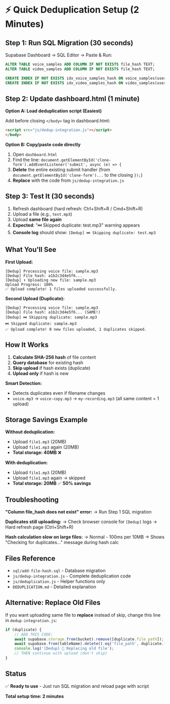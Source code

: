 # ⚡ Quick Deduplication Setup (2 Minutes)

## Step 1: Run SQL Migration (30 seconds)

Supabase Dashboard → SQL Editor → Paste & Run:

```sql
ALTER TABLE voice_samples ADD COLUMN IF NOT EXISTS file_hash TEXT;
ALTER TABLE video_samples ADD COLUMN IF NOT EXISTS file_hash TEXT;

CREATE INDEX IF NOT EXISTS idx_voice_samples_hash ON voice_samples(user_id, file_hash);
CREATE INDEX IF NOT EXISTS idx_video_samples_hash ON video_samples(user_id, file_hash);
```

## Step 2: Update dashboard.html (1 minute)

**Option A: Load deduplication script (Easiest)**

Add before closing `</body>` tag in dashboard.html:

```html
<script src="js/dedup-integration.js"></script>
</body>
```

**Option B: Copy/paste code directly**

1. Open `dashboard.html`
2. Find the line: `document.getElementById('clone-form').addEventListener('submit', async (e) => {`
3. **Delete** the entire existing submit handler (from `document.getElementById('clone-form')...` to the closing `});`)
4. **Replace** with the code from `js/dedup-integration.js`

## Step 3: Test It (30 seconds)

1. Refresh dashboard (hard refresh: Ctrl+Shift+R / Cmd+Shift+R)
2. Upload a file (e.g., `test.mp3`)
3. Upload **same file again**
4. **Expected**: "⏭️ Skipped duplicate: test.mp3" warning appears
5. **Console log** should show: `[Dedup] ⏭️ Skipping duplicate: test.mp3`

## What You'll See

**First Upload:**
```
[Dedup] Processing voice file: sample.mp3
[Dedup] File hash: a1b2c3d4e5f6...
[Dedup] ⬆️ Uploading new file: sample.mp3
Upload Progress: 100%
✅ Upload complete! 1 files uploaded successfully.
```

**Second Upload (Duplicate):**
```
[Dedup] Processing voice file: sample.mp3
[Dedup] File hash: a1b2c3d4e5f6... (SAME!)
[Dedup] ⏭️ Skipping duplicate: sample.mp3
⏭️ Skipped duplicate: sample.mp3
✅ Upload complete! 0 new files uploaded, 1 duplicates skipped.
```

## How It Works

1. **Calculate SHA-256 hash** of file content
2. **Query database** for existing hash
3. **Skip upload** if hash exists (duplicate)
4. **Upload only** if hash is new

**Smart Detection:**
- Detects duplicates even if filename changes
- `voice.mp3` → `voice-copy.mp3` → `my-recording.mp3` (all same content = 1 upload)

## Storage Savings Example

**Without deduplication:**
- Upload `file1.mp3` (20MB)
- Upload `file1.mp3` again (20MB)
- **Total storage: 40MB** ❌

**With deduplication:**
- Upload `file1.mp3` (20MB)
- Upload `file1.mp3` again → skipped
- **Total storage: 20MB** ✅ **50% savings**

## Troubleshooting

**"Column file_hash does not exist" error:**
→ Run Step 1 SQL migration

**Duplicates still uploading:**
→ Check browser console for `[Dedup]` logs
→ Hard refresh page (Ctrl+Shift+R)

**Hash calculation slow on large files:**
→ Normal - 100ms per 10MB
→ Shows "Checking for duplicates..." message during hash calc

## Files Reference

- `sql/add-file-hash.sql` - Database migration
- `js/dedup-integration.js` - Complete deduplication code
- `js/deduplication.js` - Helper functions only
- `DEDUPLICATION.md` - Detailed explanation

## Alternative: Replace Old Files

If you want uploading same file to **replace** instead of skip, change this line in `dedup-integration.js`:

```javascript
if (duplicate) {
    // ADD THIS CODE:
    await supabase.storage.from(bucket).remove([duplicate.file_path]);
    await supabase.from(tableName).delete().eq('file_path', duplicate.file_path);
    console.log('[Dedup] 🔄 Replacing old file');
    // THEN continue with upload (don't skip)
}
```

## Status

✅ **Ready to use** - Just run SQL migration and reload page with script

**Total setup time: 2 minutes**
